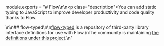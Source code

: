 module.exports = "# Flow\n\n<p class=\"description\">You can add static typing to JavaScript to improve developer productivity and code quality thanks to Flow.</p>\n\n## flow-typed\n\n[flow-typed](https://github.com/flowtype/flow-typed) is a repository of third-party library interface definitions for use with Flow.\nThe community is maintaining [the definitions under this project](https://github.com/flow-typed/flow-typed/tree/master/definitions/npm/%40material-ui).\n"